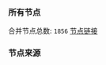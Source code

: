 ### 所有节点
合并节点总数: `1856`
[节点链接](https://raw.githubusercontent.com/rzhy1/11/master/sub/sub_merge_base64.txt)

### 节点来源